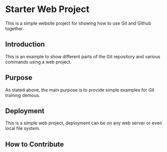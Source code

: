 # Starter Web Project

This is a simple website project for showing how to use Git and Github together.

## Introduction

This is an example to show different parts of the Git repository and various commands using a web project.

## Purpose

As stated above, the main purpose is to provide simple examples for Git training demous.

## Deployment

This is a simple web project, deployment can be on any web server or even local file system.

## How to Contribute